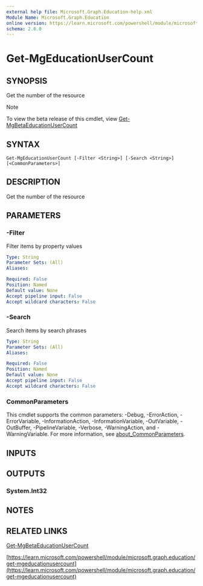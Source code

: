 ```yaml
---
external help file: Microsoft.Graph.Education-help.xml
Module Name: Microsoft.Graph.Education
online version: https://learn.microsoft.com/powershell/module/microsoft.graph.education/get-mgeducationusercount
schema: 2.0.0
---
```


# Get-MgEducationUserCount

## SYNOPSIS
Get the number of the resource

> [!NOTE]
> To view the beta release of this cmdlet, view [Get-MgBetaEducationUserCount](/powershell/module/Microsoft.Graph.Beta.Education/Get-MgBetaEducationUserCount?view=graph-powershell-beta)

## SYNTAX

```
Get-MgEducationUserCount [-Filter <String>] [-Search <String>] [<CommonParameters>]
```

## DESCRIPTION
Get the number of the resource

## PARAMETERS

### -Filter
Filter items by property values

```yaml
Type: String
Parameter Sets: (All)
Aliases:

Required: False
Position: Named
Default value: None
Accept pipeline input: False
Accept wildcard characters: False
```

### -Search
Search items by search phrases

```yaml
Type: String
Parameter Sets: (All)
Aliases:

Required: False
Position: Named
Default value: None
Accept pipeline input: False
Accept wildcard characters: False
```

### CommonParameters
This cmdlet supports the common parameters: -Debug, -ErrorAction, -ErrorVariable, -InformationAction, -InformationVariable, -OutVariable, -OutBuffer, -PipelineVariable, -Verbose, -WarningAction, and -WarningVariable. For more information, see [about_CommonParameters](http://go.microsoft.com/fwlink/?LinkID=113216).

## INPUTS

## OUTPUTS

### System.Int32
## NOTES

## RELATED LINKS
[Get-MgBetaEducationUserCount](/powershell/module/Microsoft.Graph.Beta.Education/Get-MgBetaEducationUserCount?view=graph-powershell-beta)

[https://learn.microsoft.com/powershell/module/microsoft.graph.education/get-mgeducationusercount](https://learn.microsoft.com/powershell/module/microsoft.graph.education/get-mgeducationusercount)



